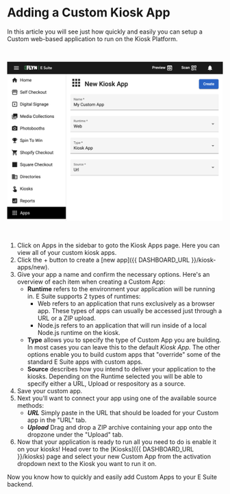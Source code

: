 [_metadata_:title]:- 'Adding a Custom App'
[_metadata_:description]:- "Did you know you can add a custom web app to your kiosk in just a few clicks?"
[_metadata_:author]:- "Dawar Rashid"
[_metadata_:tags]:- "custom app,custom apps,web apps,kiosk security,app url"
[_metadata_:date]:- "October 9 2022"
# Adding a Custom Kiosk App

In this article you will see just how quickly and easily you can setup a Custom web-based application to run on the Kiosk Platform.

<br />

![image](new-custom-app.png "Adding a new Kiosk App")

<br />

1) Click on Apps in the sidebar to goto the Kiosk Apps page. Here you can view all of your custom kiosk apps.
2) Click the + button to create a [new app]({{ DASHBOARD_URL }}/kiosk-apps/new).
3) Give your app a name and confirm the necessary options. Here's an overview of each item when creating a Custom App:
    - **Runtime** refers to the environment your application will be running in. E Suite supports 2 types of runtimes:
      - Web refers to an application that runs exclusively as a browser app. These types of apps can usually be accessed just through a URL or a ZIP upload.
      - Node.js refers to an application that will run inside of a local Node.js runtime on the kiosk.
    - **Type** allows you to specify the type of Custom App you are building. In most cases you can leave this to the default *Kiosk App.* The other options enable you to build custom apps that "override" some of the standard E Suite apps with custom apps.
    - **Source** describes how you intend to deliver your application to the kiosks. Depending on the Runtime selected you will be able to specify either a URL, Upload or respository as a source.
4) Save your custom app.
5) Next you'll want to connect your app using one of the available source methods:
   - ***URL*** Simply paste in the URL that should be loaded for your Custom app in the "URL" tab.
   - ***Upload*** Drag and drop a ZIP archive containing your app onto the dropzone under the "Upload" tab.
6) Now that your application is ready to run all you need to do is enable it on your kiosks! Head over to the [Kiosks]({{ DASHBOARD_URL }}/kiosks) page and select your new Custom App from the activation dropdown next to the Kiosk you want to run it on.

Now you know how to quickly and easily add Custom Apps to your E Suite backend.
